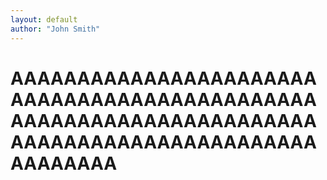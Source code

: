 ```yaml
---
layout: default
author: "John Smith"
---
```



# AAAAAAAAAAAAAAAAAAAAAAAAAAAAAAAAAAAAAAAAAAAAAAAAAAAAAAAAAAAAAAAAAAAAAAAAAAAAAAAAAAAAAAAAAAAAAAAAAAAA
